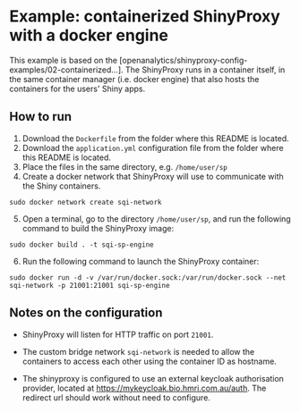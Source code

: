 # Example: containerized ShinyProxy with a docker engine

This example is based on the [openanalytics/shinyproxy-config-examples/02-containerized...].
The ShinyProxy runs in a container itself, in the same container manager (i.e. docker engine) that also hosts
the containers for the users' Shiny apps.

## How to run

1. Download the `Dockerfile` from the folder where this README is located.
2. Download the `application.yml` configuration file from the folder where this README is located.
3. Place the files in the same directory, e.g. `/home/user/sp`
4. Create a docker network that ShinyProxy will use to communicate with the Shiny containers.

`sudo docker network create sqi-network`

5. Open a terminal, go to the directory `/home/user/sp`, and run the following command to build the ShinyProxy image:

`sudo docker build . -t sqi-sp-engine`

6. Run the following command to launch the ShinyProxy container:

`sudo docker run -d -v /var/run/docker.sock:/var/run/docker.sock --net sqi-network -p 21001:21001 sqi-sp-engine`

## Notes on the configuration

* ShinyProxy will listen for HTTP traffic on port `21001`.

* The custom bridge network `sqi-network` is needed to allow the containers to access each other using
the container ID as hostname.

* The shinyproxy is configured to use an external keycloak authorisation provider, located at
https://mykeycloak.bio.hmri.com.au/auth.  The redirect url should work without need to configure.
